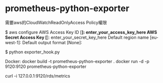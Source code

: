 # prometheus-python-exporter

需要aws的CloudWatchReadOnlyAccess Policy權限

$ aws configure
AWS Access Key ID [********************]: enter_your_access_key_here
AWS Secret Access Key [********************]: enter_your_secret_key_here
Default region name [eu-west-1]: 
Default output format [None]:



$ python exporter_hook.py


Docker:
docker build -t prometheus-python-exporter .
docker run -d -p 9120:9120 prometheus-python-exporter


curl -i 127.0.0.1:9120/rds/metrics
